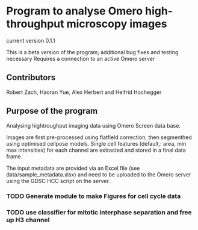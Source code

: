 # Program to analyse Omero high-throughput microscopy images

current version 0.1.1

This is a beta version of the program; additional bug fixes and testing necessary
Requires a connection to an active Omero server



## Contributors
Robert Zach, Haoran Yue, Alex Herbert and Helfrid Hochegger

## Purpose of the program

Analysing hightroughput imaging data using Omero Screen data base.

Images are first pre-processed using flatfield correction, then segmenthed using optimised cellpose models.
Single cell features (default,: area, min max intensities) for each channel are extracted and stored in a final data frame.

The input metadata are provided via an Excel file (see data/sample_metadata.xlsx) and need to be uploaded 
to the Omero server using the GDSC HCC script on the server.



### TODO Generate module to make Figures for cell cycle data
### TODO use classifier for mitotic interphase separation and free up H3 channel

